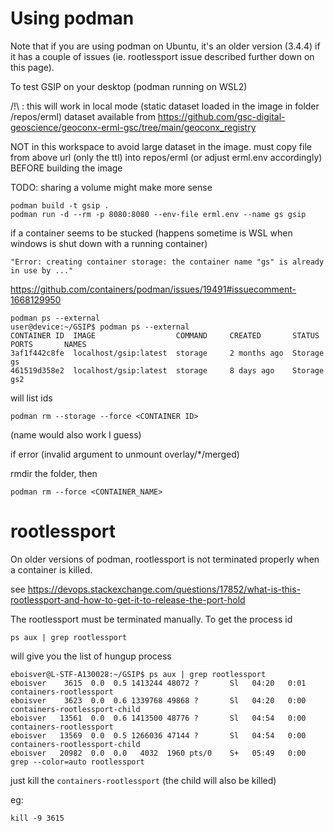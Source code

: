 # Using podman

Note that if you are using podman on Ubuntu, it's an older version (3.4.4) if it has a couple of issues (ie. rootlessport issue described further down on this page).

To test GSIP on your desktop (podman running on WSL2)

/!\ : this will work in local mode (static dataset loaded in the image in folder /repos/erml)
dataset available from  https://github.com/gsc-digital-geoscience/geoconx-erml-gsc/tree/main/geoconx_registry

NOT in this workspace to avoid large dataset in the image. must copy file from above url (only the ttl) into repos/erml (or adjust erml.env accordingly) BEFORE building the image

TODO: sharing a volume might make more sense


```console
podman build -t gsip .
podman run -d --rm -p 8080:8080 --env-file erml.env --name gs gsip
```


if a container seems to be stucked (happens sometime is WSL when windows is shut down with a running container)

`"Error: creating container storage: the container name "gs" is already in use by ..."`

https://github.com/containers/podman/issues/19491#issuecomment-1668129950


```console
podman ps --external
user@device:~/GSIP$ podman ps --external
CONTAINER ID  IMAGE                  COMMAND     CREATED       STATUS      PORTS       NAMES
3af1f442c8fe  localhost/gsip:latest  storage     2 months ago  Storage                 gs
461519d358e2  localhost/gsip:latest  storage     8 days ago    Storage                 gs2
```
will list ids

```console
podman rm --storage --force <CONTAINER ID>
``` 

(name would also work I guess)

if error (invalid argument to unmount overlay/*/merged)

rmdir the folder, then 

```console
podman rm --force <CONTAINER_NAME>
```

# rootlessport

On older versions of podman, rootlessport is not terminated properly when a container is killed.

see https://devops.stackexchange.com/questions/17852/what-is-this-rootlessport-and-how-to-get-it-to-release-the-port-hold

The rootlessport must be terminated manually.  To get the process id


```console
ps aux | grep rootlessport 
```

will give you the list of hungup process

``` console
eboisver@L-STF-A130028:~/GSIP$ ps aux | grep rootlessport
eboisver    3615  0.0  0.5 1413244 48072 ?       Sl   04:20   0:01 containers-rootlessport
eboisver    3623  0.0  0.6 1339768 49868 ?       Sl   04:20   0:00 containers-rootlessport-child
eboisver   13561  0.0  0.6 1413500 48776 ?       Sl   04:54   0:00 containers-rootlessport
eboisver   13569  0.0  0.5 1266036 47144 ?       Sl   04:54   0:00 containers-rootlessport-child
eboisver   20982  0.0  0.0   4032  1960 pts/0    S+   05:49   0:00 grep --color=auto rootlessport
```

just kill the `containers-rootlessport` (the child will also be killed)

eg: 

```console 
kill -9 3615
```



